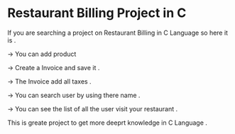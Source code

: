 # Restaurant Billing Project in C
If you are searching a project on Restaurant Billing in C Language so here it is .

-> You can add product 

-> Create a Invoice and save it .

-> The Invoice add all taxes .

-> You can search user by using there name .

-> You can see the list of all the user visit your restaurant .

This is greate project to get more deeprt knowledge in C Language .
